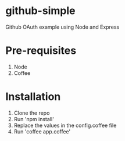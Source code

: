 # github-simple
Github OAuth example using Node and Express

# Pre-requisites
1. Node
2. Coffee

# Installation
1. Clone the repo
2. Run 'npm install'
3. Replace the values in the config.coffee file
4. Run 'coffee app.coffee'
